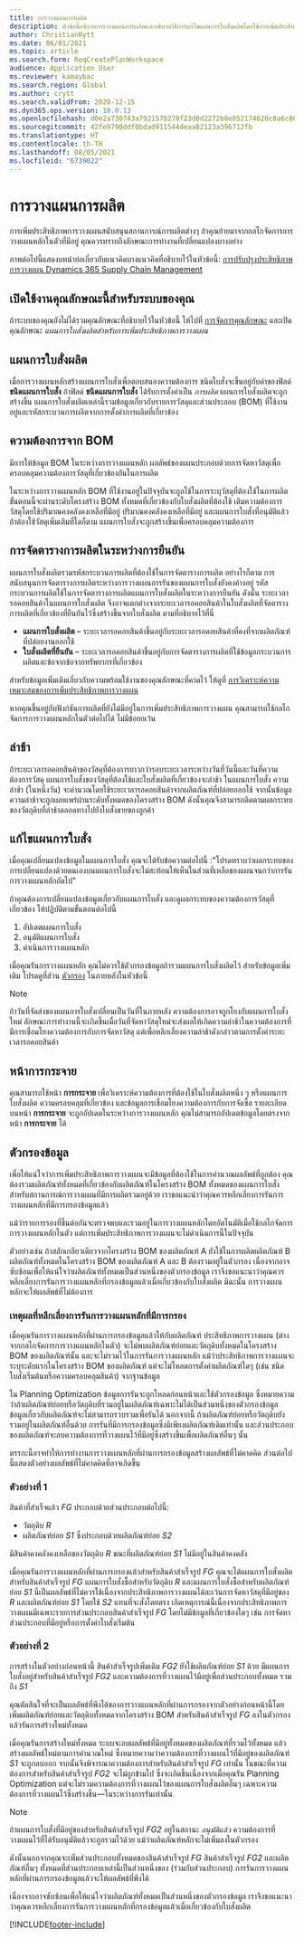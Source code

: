 ```yaml
---
title: การวางแผนการผลิต
description: หัวข้อนี้อธิบายการวางแผนการผลิตและอธิบายวิธีการแก้ไขแผนการใบสั่งผลิตโดยใช้การเพิ่มประสิทธิภาพการวางแผน
author: ChristianRytt
ms.date: 06/01/2021
ms.topic: article
ms.search.form: ReqCreatePlanWorkspace
audience: Application User
ms.reviewer: kamaybac
ms.search.region: Global
ms.author: crytt
ms.search.validFrom: 2020-12-15
ms.dyn365.ops.version: 10.0.13
ms.openlocfilehash: d0e2a730743a7921578278f23d0d2272b8e052174620c8a6c86c3e1809cdae7c
ms.sourcegitcommit: 42fe9790ddf0bdad911544deaa82123a396712fb
ms.translationtype: HT
ms.contentlocale: th-TH
ms.lasthandoff: 08/05/2021
ms.locfileid: "6739022"
---
```

# <a name="production-planning"></a>การวางแผนการผลิต

การเพิ่มประสิทธิภาพการวางแผนสนับสนุนสถานการณ์การผลิตต่างๆ ถ้าคุณย้ายมาจากกลไกจัดการการวางแผนหลักในตัวที่มีอยู่ คุณควรทราบถึงลักษณะการทำงานที่เปลี่ยนแปลงบางอย่าง

ภาพต่อไปนี้แสดงบทนําย่อเกี่ยวกับแนวคิดบางแนวคิดที่อธิบายไว้ในหัวข้อนี้: [การปรับปรุงประสิทธิภาพการวางแผน Dynamics 365 Supply Chain Management](https://youtu.be/u1pcmZuZBTw)

## <a name="turn-on-this-feature-for-your-system"></a>เปิดใช้งานคุณลักษณะนี้สำหรับระบบของคุณ

ถ้าระบบของคุณยังไม่ได้รวมคุณลักษณะที่อธิบายไว้ในหัวข้อนี้ ให้ไปที่ [การจัดการคุณลักษณะ](../../../fin-ops-core/fin-ops/get-started/feature-management/feature-management-overview.md) และเปิดคุณลักษณะ *แผนการใบสั่งผลิตสำหรับการเพิ่มประสิทธิภาพการวางแผน*

## <a name="planned-production-orders"></a>แผนการใบสั่งผลิต

เมื่อการวางแผนหลักสร้างแผนการใบสั่งเพื่อตอบสนองความต้องการ ชนิดใบสั่งจะขึ้นอยู่กับค่าของฟิลด์ **ชนิดแผนการใบสั่ง** ถ้าฟิลด์ **ชนิดแผนการใบสั่ง** ได้รับการตั้งค่าเป็น *การผลิต* แผนการใบสั่งผลิตจะถูกสร้างขึ้น แผนการใบสั่งผลิตเหล่านี้รวมข้อมูลเกี่ยวกับรายการวัสดุและส่วนประกอบ (BOM) ที่ใช้งานอยู่และรหัสกระบวนการผลิตจากการตั้งค่าการผลิตที่เกี่ยวข้อง

## <a name="requirements-from-boms"></a>ความต้องการจาก BOM

มีการให้ข้อมูล BOM ในระหว่างการวางแผนหลัก ผลลัพธ์ของแผนประกอบด้วยการจัดหาวัสดุเพื่อครอบคลุมความต้องการวัสดุที่เกี่ยวข้องกันในการผลิต

ในระหว่างการวางแผนหลัก BOM ที่ใช้งานอยู่ในปัจจุบันจะถูกใช้ในการระบุวัสดุที่ต้องใช้ในการผลิต ขั้นตอนนี้จะผ่านระดับโครงสร้าง BOM ทั้งหมดที่เกี่ยวข้องกับใบสั่งผลิตที่ต้องใช้ เติมความต้องการวัสดุโดยใช้ปริมาณคงคลังคงเหลือที่มีอยู่ ปริมาณคงคลังคงเหลือที่มีอยู่ และแผนการใบสั่งที่อนุมัติแล้ว ถ้าต้องใช้วัสดุเพิ่มเติมที่ใดก็ตาม แผนการใบสั่งจะถูกสร้างขึ้นเพื่อครอบคลุมความต้องการ

## <a name="scheduling-during-firming"></a>การจัดตารางการผลิตในระหว่างการยืนยัน

แผนการใบสั่งผลิตรวมรหัสกระบวนการผลิตที่ต้องใช้ในการจัดตารางการผลิต อย่างไรก็ตาม การสนับสนุนการจัดตารางการผลิตระหว่างการวางแผนการรันของแผนการใบสั่งยังคงค้างอยู่ รหัสกระบวนการผลิตใช้ในการจัดตารางการผลิตแผนการใบสั่งผลิตในระหว่างการยืนยัน ดังนั้น ระยะเวลารอคอยสินค้าในแผนการใบสั่งผลิต จึงอาจแตกต่างจากระยะเวลารอคอยสินค้าในใบสั่งผลิตที่จัดตารางการผลิตที่เกี่ยวข้องที่ยืนยันไว้ซึ่งสร้างขึ้นจากใบสั่งผลิต ตามที่อธิบายไว้ที่นี่

- **แผนการใบสั่งผลิต** – ระยะเวลารอคอยสินค้าขึ้นอยู่กับระยะเวลารอคอยสินค้าที่คงที่จากผลิตภัณฑ์ที่ปล่อยงานออกใช้
- **ใบสั่งผลิตที่ยืนยัน** – ระยะเวลารอคอยสินค้าขึ้นอยู่กับการจัดตารางการผลิตที่ใช้ข้อมูลกระบวนการผลิตและข้อจากข้อจากทรัพยากรที่เกี่ยวข้อง

สำหรับข้อมูลเพิ่มเติมเกี่ยวกับความพร้อมใช้งานของคุณลักษณะที่คาดไว้ ให้ดูที่ [การวิเคราะห์ความเหมาะสมของการเพิ่มประสิทธิภาพการวางแผน](planning-optimization-fit-analysis.md)

หากคุณขึ้นอยู่กับฟังก์ชันการผลิตที่ยังไม่มีอยู่ในการเพิ่มประสิทธิภาพการวางแผน คุณสามารถใช้กลไกจัดการการวางแผนหลักในตัวต่อไปได้ ไม่มีข้อยกเว้น

## <a name="delays"></a>ล่าช้า

ถ้าระยะเวลารอคอยสินค้าของวัสดุที่ต้องการยาวกว่ารอบระยะเวลาระหว่างวันที่วันนี้และวันที่ความต้องการวัสดุ แผนการใบสั่งของวัสดุที่ต้องใช้และใบสั่งผลิตที่เกี่ยวข้องจะล่าช้า ในแผนการใบสั่ง ความล่าช้า (ในหนึ่งวัน) จะคํานวณโดยใช้ระยะเวลารอคอยสินค้าจากผลิตภัณฑ์ที่ปล่อยออกใช้ จากนั้นข้อมูลความล่าช้าจะถูกเผยแพร่ผ่านระดับทั้งหมดของโครงสร้าง BOM ดังนั้นคุณจึงสามารถติดตามผลกระทบของวัตถุดิบที่ล่าช้าตลอดทางไปยังใบสั่งขายของลูกค้า

## <a name="modifying-planned-orders"></a>แก้ไขแผนการใบสั่ง

เมื่อคุณเปลี่ยนแปลงข้อมูลในแผนการใบสั่ง คุณจะได้รับข้อความต่อไปนี้ :"โปรดทราบว่าผลกระทบของการเปลี่ยนแปลงด้วยตนเองบนแผนการใบสั่งจะไม่สะท้อนให้เห็นในส่วนที่เหลือของแผนจนกว่าการรันการวางแผนหลักถัดไป"

ถ้าคุณต้องการเปลี่ยนแปลงข้อมูลเกี่ยวกับแผนการใบสั่ง และดูผลกระทบของความต้องการวัสดุที่เกี่ยวข้อง ให้ปฏิบัติตามขั้นตอนต่อไปนี้

1. อัปเดตแผนการใบสั่ง
2. อนุมัติแผนการใบสั่ง
3. ดำเนินการวางแผนหลัก

เมื่อคุณรันการวางแผนหลัก คุณไม่ควรใช้ตัวกรองข้อมูลถ้ารวมแผนการใบสั่งผลิตไว้ สำหรับข้อมูลเพิ่มเติม โปรดดูที่ส่วน [ตัวกรอง](#filters) ในภายหลังในหัวข้อนี้

> [!NOTE]
> ถ้าวันที่จัดส่งของแผนการใบสั่งเปลี่ยนเป็นวันที่ในภายหลัง ความต้องการอาจถูกโยงกับแผนการใบสั่งใหม่ ลักษณะการทำงานนี้จะเกิดขึ้นเมื่อวันที่จัดหาวัสดุใหม่จะส่งผลให้เกิดความล่าช้าในความต้องการที่มีการเชื่อมโยงความต้องการกับการจัดหาวัสดุ แต่เพื่อหลีกเลี่ยงความล่าช้าดังกล่าวตามการตั้งค่าระยะเวลารอคอยสินค้า

## <a name="explosion-page"></a>หน้าการกระจาย

คุณสามารถใช้หน้า **การกระจาย** เพื่อวิเคราะห์ความต้องการที่ต้องใช้ในใบสั่งผลิตหนึ่ง ๆ หรือแผนการใบสั่งผลิต ความครอบคลุมที่เกี่ยวข้อง และข้อมูลการเชื่อมโยงความต้องการกับการจัดซื้อ รายละเอียดบนหน้า **การกระจาย** จะถูกอัปเดตในระหว่างการวางแผนหลัก คุณไม่สามารถอัปเดตข้อมูลโดยตรงจากหน้า **การกระจาย** ได้

## <a name="filters"></a><a name="filters"></a>ตัวกรองข้อมูล

เพื่อให้แน่ใจว่าการเพิ่มประสิทธิภาพการวางแผนจะมีข้อมูลที่ต้องใช้ในการคํานวณผลลัพธ์ที่ถูกต้อง คุณต้องรวมผลิตภัณฑ์ทั้งหมดที่เกี่ยวข้องกับผลิตภัณฑ์ในโครงสร้าง BOM ทั้งหมดของแผนการใบสั่ง สำหรับสถานการณ์การวางแผนที่มีการผลิตรวมอยู่ด้วย เราขอแนะนำว่าคุณควรหลีกเลี่ยงการรันการวางแผนหลักที่มีการกรองข้อมูลแล้ว

แม้ว่ารายการรองที่ขึ้นต่อกันจะตรวจพบและรวมอยู่ในการวางแผนหลักโดยอัตโนมัติเมื่อใช้กลไกจัดการการวางแผนหลักในตัว แต่การเพิ่มประสิทธิภาพการวางแผนจะไม่ดำเนินการนี้ในปัจจุบัน

ตัวอย่างเช่น ถ้าสลักเกลียวเดียวจากโครงสร้าง BOM ของผลิตภัณฑ์ A ยังใช้ในการผลิตผลิตภัณฑ์ B ผลิตภัณฑ์ทั้งหมดในโครงสร้าง BOM ของผลิตภัณฑ์ A และ B ต้องรวมอยู่ในตัวกรอง เนื่องจากอาจซับซ้อนเพื่อให้แน่ใจว่าผลิตภัณฑ์ทั้งหมดเป็นส่วนหนึ่งของตัวกรองข้อมูล เราจึงขอแนะนาว่าคุณควรหลีกเลี่ยงการรันการวางแผนหลักที่กรองข้อมูลแล้วเมื่อเกี่ยวข้องกับใบสั่งผลิต มิฉะนั้น การวางแผนหลักจะให้ผลลัพธ์ที่ไม่ต้องการ

### <a name="reasons-to-avoid-filtered-master-planning-runs"></a>เหตุผลที่หลีกเลี่ยงการรันการวางแผนหลักที่มีการกรอง

เมื่อคุณรันการวางแผนหลักที่ผ่านการกรองข้อมูลแล้วให้กับผลิตภัณฑ์ ประสิทธิภาพการวางแผน (ต่างจากกลไกจัดการการวางแผนหลักในตัว) จะไม่พบผลิตภัณฑ์ย่อยและวัตถุดิบทั้งหมดในโครงสร้าง BOM ของผลิตภัณฑ์นั้น และจะไม่รวมไว้ในการรันการวางแผนหลัก แม้ว่าประสิทธิภาพการวางแผนจะระบุระดับแรกในโครงสร้าง BOM ของผลิตภัณฑ์ แต่จะไม่โหลดการตั้งค่าผลิตภัณฑ์ใดๆ (เช่น ชนิดใบสั่งเริ่มต้นหรือความครอบคลุมสินค้า) จากฐานข้อมูล

ใน Planning Optimization ข้อมูลการรันจะถูกโหลดก่อนหน้าและใช้ตัวกรองข้อมูล ซึ่งหมายความว่าถ้าผลิตภัณฑ์ย่อยหรือวัตถุดิบที่รวมอยู่ในผลิตภัณฑ์เฉพาะไม่ได้เป็นส่วนหนึ่งของตัวกรองข้อมูล ข้อมูลเกี่ยวกับผลิตภัณฑ์จะไม่สามารถรวบรวมเพื่อรันได้ นอกจากนี้ ถ้าผลิตภัณฑ์ย่อยหรือวัตถุดิบยังรวมอยู่ในผลิตภัณฑ์อื่นด้วย การรันที่มีการกรองข้อมูลซึ่งมีเพียงผลิตภัณฑ์เดิมเท่านั้น และส่วนประกอบของผลิตภัณฑ์จะลบความต้องการที่วางแผนไว้ที่มีอยู่ซึ่งสร้างขึ้นเพื่อผลิตภัณฑ์อื่นๆ นั้น

ตรรกะนี้อาจทําให้การทำงานการวางแผนหลักที่ผ่านการกรองข้อมูลสร้างผลลัพธ์ที่ไม่คาดคิด ส่วนต่อไปนี้แสดงตัวอย่างผลลัพธ์ที่ไม่คาดคิดที่อาจเกิดขึ้น

### <a name="example-1"></a>ตัวอย่างที่ 1

สินค้าที่สำเร็จแล้ว *FG* ประกอบด้วยส่วนประกอบต่อไปนี้:

- วัตถุดิบ *R*
- ผลิตภัณฑ์ย่อย *S1* ซึ่งประกอบด้วยผลิตภัณฑ์ย่อย *S2*

มีสินค้าคงคลังคงเหลือของวัตถุดิบ *R* ขณะที่ผลิตภัณฑ์ย่อย *S1* ไม่มีอยู่ในสินค้าคงคลัง

เมื่อคุณรันการวางแผนหลักที่ผ่านการกรองแล้วสำหรับสินค้าสำเร็จรูป *FG* คุณจะได้แผนการใบสั่งผลิตสำหรับสินค้าสำเร็จรูป *FG* แผนการใบสั่งซื้อสำหรับวัตถุดิบ *R* และแผนการใบสั่งซื้อสำหรับผลิตภัณฑ์ย่อย *S1* นี่เป็นผลลัพธ์ที่ไม่ควรใช้เนื่องจากประสิทธิภาพการวางแผนได้ละเว้นการจัดหาวัสดุที่มีอยู่ของ *R* และผลิตภัณฑ์ย่อย *S1* โดยใช้ *S2* แทนที่จะสั่งโดยตรง เกิดเหตุการณ์นี้เนื่องจากประสิทธิภาพการวางแผนมีเฉพาะรายการส่วนประกอบสินค้าสำเร็จรูป *FG* โดยไม่มีข้อมูลที่เกี่ยวข้องใดๆ เช่น การจัดหาส่วนประกอบที่มีอยู่หรือการตั้งค่าใบสั่งเริ่มต้น

### <a name="example-2"></a>ตัวอย่างที่ 2

การสร้างในตัวอย่างก่อนหน้านี้ สินค้าสำเร็จรูปเพิ่มเติม *FG2* ยังใช้ผลิตภัณฑ์ย่อย *S1* ด้วย มีแผนการใบสั่งอยู่สำหรับสินค้าสำเร็จรูป *FG2* และความต้องการที่วางแผนไว้มีอยู่เพื่อส่วนประกอบทั้งหมด รวมถึง *S1*

คุณตัดสินใจที่จะเป็นผลลัพธ์ที่พึงได้ของการวางแผนหลักที่ผ่านการกรองจากตัวอย่างก่อนหน้านี้โดยเพิ่มผลิตภัณฑ์ย่อยและวัตถุดิบทั้งหมดจากโครงสร้าง BOM สำหรับสินค้าสำเร็จรูป *FG* ลงในตัวกรอง แล้วรันการสร้างใหม่ทั้งหมด

เมื่อคุณรันการสร้างใหม่ทั้งหมด ระบบจะลบผลลัพธ์ที่มีอยู่ทั้งหมดของผลิตภัณฑ์ที่รวมไว้ทั้งหมด แล้วสร้างผลลัพธ์ใหม่ตามการคํานวณใหม่ ซึ่งหมายความว่าความต้องการที่วางแผนไว้ที่มีอยู่ของผลิตภัณฑ์ *S1* จะถูกลบออก จากนั้นจึงพิจารณาความต้องการสำหรับสินค้าสำเร็จรูป *FG* เท่านั้น ในขณะที่ความต้องการสำหรับสินค้าสำเร็จรูป *FG2* จะไม่ถูกข้ามไป ซึ่งจะเกิดขึ้นเนื่องจากเมื่อคุณรัน Planning Optimization แต่จะไม่รวมความต้องการที่วางแผนไว้ของแผนการใบสั่งผลิตอื่นๆ เฉพาะความต้องการที่วางแผนไว้ซึ่งสร้างขึ้น&mdash;ในระหว่างการรันเท่านั้น

> [!NOTE]
> ถ้าแผนการใบสั่งที่มีอยู่ของสำหรับสินค้าสำเร็จรูป *FG2* อยู่ในสถานะ *อนุมัติแล้ว* ความต้องการที่วางแผนไว้ที่ได้รับอนุมัติแล้วจะถูกรวมไว้ด้วย แม้ว่าผลิตภัณฑ์หลักจะไม่เพิ่มลงในตัวกรอง

ดังนั้นนอกจากคุณจะเพิ่มส่วนประกอบทั้งหมดของสินค้าสำเร็จรูป *FG* สินค้าสำเร็จรูป *FG2* และผลิตภัณฑ์อื่นๆ ทั้งหมดที่ส่วนประกอบเหล่านี้เป็นส่วนหนึ่งของ (ร่วมกับส่วนประกอบ) การรันการวางแผนหลักที่ผ่านการกรองข้อมูลแล้วจะให้ผลลัพธ์ที่พึงได้

เนื่องจากอาจซับซ้อนเพื่อให้แน่ใจว่าผลิตภัณฑ์ทั้งหมดเป็นส่วนหนึ่งของตัวกรองข้อมูล เราจึงขอแนะนาว่าคุณควรหลีกเลี่ยงการรันการวางแผนหลักที่กรองข้อมูลแล้วเมื่อเกี่ยวข้องกับใบสั่งผลิต

[!INCLUDE[footer-include](../../../includes/footer-banner.md)]
